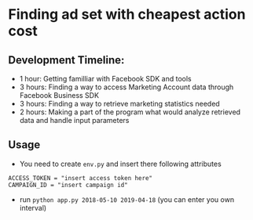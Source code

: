 # Finding ad set with cheapest action cost 

## Development Timeline:
- 1 hour: Getting familliar with Facebook SDK and tools
- 3 hours: Finding a way to access Marketing Account data through Facebook Business SDK
- 3 hours: Finding a way to retrieve marketing statistics needed
- 2 hours: Making a part of the program what would analyze retrieved data and handle input parameters

## Usage
- You need to create `env.py` and insert there following attributes
```
ACCESS_TOKEN = "insert access token here"
CAMPAIGN_ID = "insert campaign id"
```
- run `python app.py 2018-05-10 2019-04-18` (you can enter you own interval)
